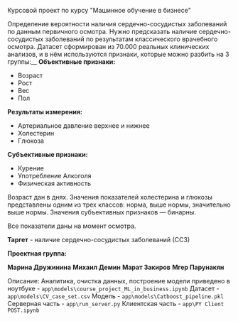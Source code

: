 Курсовой проект по курсу "Машинное обучение в бизнесе"

Определение вероятности наличия сердечно-сосудистых заболеваний по данным первичного осмотра.
Нужно предсказать наличие сердечно-сосудистых заболеваний по результатам классического врачебного осмотра. Датасет сформирован из 70.000 реальных клинических анализов, и в нём используются признаки, которые можно разбить на 3 группы:__
**Объективные признаки:**

 - Возраст
 - Рост
 - Вес
 - Пол

**Результаты измерения:**

 - Артериальное давление верхнее и нижнее
 - Холестерин
 - Глюкоза

**Субъективные признаки:**

 - Курение
 - Употребление Алкоголя
 - Физическая активность

Возраст дан в днях. Значения показателей холестерина и глюкозы представлены одним из трех классов: норма, выше нормы, значительно выше нормы. Значения субъективных признаков — бинарны.

Все показатели даны на момент осмотра.  

**Таргет** - наличие сердечно-сосудистых заболеваний (ССЗ)



__Проектная группа:__

**Марина Дружинина**
**Михаил Демин**
**Марат Закиров**
**Мгер Парунакян**

Описание:
Аналитика, очистка данных, построение модели приведено в ноутбуке - `app\models\course_project_ML_in_business.ipynb`
Датасет - `app\models\CV_case_set.csv`
Модель - `app\models\Catboost_pipeline.pkl`
Серверная часть - `app\run_server.py`
Клиентская часть - `app\PY Client POST.ipynb`